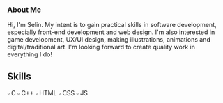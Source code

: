 ### About Me

Hi, I'm Selin. My intent is to gain practical skills in software development, especially front-end development and web design. I'm also interested in game development, UX/UI design, making illustrations, animations and digital/traditional art. I'm looking forward to create quality work in everything I do!

Skills 
-------
▫️ C 
▫️ C++ 
▫️ HTML ▫️ CSS ▫️ JS
